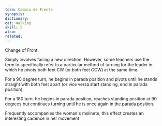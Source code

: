 ```yaml
---
term: Cambio de Frente
synopsis:
dictionary:
cat: Walking
skill: S
also:
related:
---
```

Change of Front.

Simply involves facing a new direction.
However, some teachers use the term to specifically refer to a
particular method of turning for the leader in which he pivots
both feet CW (or both feet CCW) at the same time.

For a 90 degree turn, he begins in parada position and
pivots until he stands straight with both feet apart
(or vice versa start standing, end in parada position).

For a 180 turn, he begins in parada position, reaches
standing position at 90 degrees but continues turning until
he is once again in the parada position.

Frequently accompanies the woman's molinete, this effect
creates an interesting cadence in her movement
